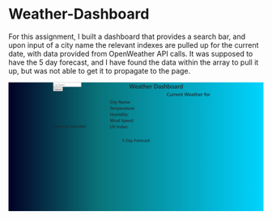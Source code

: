 # Weather-Dashboard

For this assignment, I built a dashboard that provides a search bar, and upon input of a city name the relevant indexes are pulled up for the current date, with data provided from OpenWeather API calls. It was supposed to have the 5 day forecast, and I have found the data within the array to pull it up, but was not able to get it to propagate to the page.

![screenshotofpage](assets/images/sitescreenshot.png)